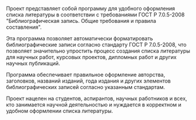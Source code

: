 Проект представляет собой программу для удобного оформления списка литературы в соответствии с требованиями ГОСТ Р 7.0.5-2008 "Библиографическая запись. Общие требования и правила составления".

Эта программа позволяет автоматически форматировать библиографические записи согласно стандарту ГОСТ Р 7.0.5-2008, что позволяет значительно упростить процесс создания списка литературы для научных работ, курсовых проектов, дипломных работ и других научных публикаций.

Программа обеспечивает правильное оформление авторства, заголовков, названий изданий, года издания и других элементов библиографических записей согласно указанным стандартам.

Проект нацелен на студентов, аспирантов, научных работников и всех, кто занимается научной деятельностью и нуждается в корректном и удобном оформлении списка литературы.
